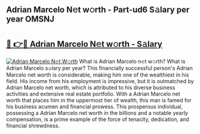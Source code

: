 ## Adrian Marcelo N𝚎t w𝚘rth - Part-ud6 S𝚊lary per year OMSNJ

# <h2><a href="http://gc0k8gg.nevu.top/?p=Adrian+Marcelo">🔗 👉🔴 Adrian Marcelo N𝚎t w𝚘rth - S𝚊lary</a></h2>

[![Adrian Marcelo N𝚎t W𝚘rth](https://i.imgur.com/Oavwk0R.jpeg)](http://gc0k8gg.nevu.top/?p=Adrian+Marcelo)
What is Adrian Marcelo n𝚎t w𝚘rth? What is Adrian Marcelo s𝚊lary per year?
This financially successful person's Adrian Marcelo net worth is considerable, making him one of the wealthiest in his field. His income from his employment is impressive, but it is outmatched by Adrian Marcelo net worth, which is attributed to his diverse business activities and extensive real estate portfolio. With a Adrian Marcelo net worth that places him in the uppermost tier of wealth, this man is famed for his business acumen and financial prowess. This prosperous individual, possessing a Adrian Marcelo net worth in the billions and a notable yearly compensation, is a prime example of the force of tenacity, dedication, and financial shrewdness.
